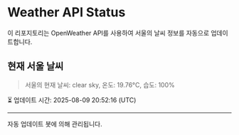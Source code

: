 
# Weather API Status

이 리포지토리는 OpenWeather API를 사용하여 서울의 날씨 정보를 자동으로 업데이트합니다.

## 현재 서울 날씨
> 서울의 현재 날씨: clear sky, 온도: 19.76°C, 습도: 100%

⏳ 업데이트 시간: 2025-08-09 20:52:16 (UTC)

---
자동 업데이트 봇에 의해 관리됩니다.
